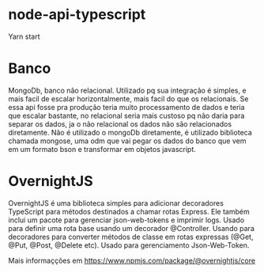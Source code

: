 # node-api-typescript
Yarn start

# Banco
MongoDb, banco não relacional. Utilizado pq sua integração é simples, e mais facil de escalar horizontalmente, mais facil do que os relacionais. Se essa api fosse pra produção teria muito processamento de dados e teria que escalar bastante, no relacional seria mais custoso pq não daria para separar os dados, ja o não relacional os dados não são relacionados diretamente.
Não é utilizado o mongoDb diretamente, é utilizado biblioteca chamada mongose, uma odm que vai pegar os dados do banco que vem em um formato bson e transformar em objetos javascript.

# OvernightJS
OvernightJS é uma biblioteca simples para adicionar decoradores TypeScript para métodos destinados a chamar rotas Express. Ele também inclui um pacote para gerenciar json-web-tokens e imprimir logs.
Usado para definir uma rota base usando um decorador @Controller.
Usando para decoradores para converter métodos de classe em rotas expressas (@Get, @Put, @Post, @Delete etc).
Usado para gerenciamento Json-Web-Token.

Mais informaçções em https://www.npmjs.com/package/@overnightjs/core

